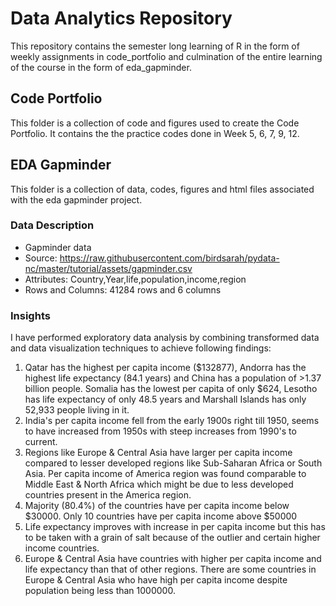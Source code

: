 # Data Analytics Repository
This repository contains the semester long learning of R in the form of weekly assignments in code_portfolio and culmination of the entire learning of the course in the form of eda_gapminder.

## Code Portfolio
This folder is a collection of code and figures used to create the Code Portfolio.
It contains the the practice codes done in Week 5, 6, 7, 9, 12.

## EDA Gapminder
This folder is a collection of data, codes, figures and html files associated with the eda gapminder project.
### Data Description 
- Gapminder data
- Source: https://raw.githubusercontent.com/birdsarah/pydata-nc/master/tutorial/assets/gapminder.csv
- Attributes: Country,Year,life,population,income,region
- Rows and Columns: 41284 rows and 6 columns

### Insights
I have performed exploratory data analysis by combining transformed data and data visualization techniques to achieve following findings:</br>

1. Qatar has the highest per capita income ($132877), Andorra has the highest life expectancy (84.1 years) and China has a population of >1.37 billion people. Somalia has the lowest per capita of only $624, Lesotho has life expectancy of only 48.5 years and Marshall Islands has only 52,933 people living in it. </br>
2. India's  per capita income fell from the early 1900s right till 1950, seems to have increased from 1950s with steep increases from 1990's to current.</br>
3. Regions like Europe & Central Asia have larger per capita income compared to lesser developed regions like Sub-Saharan Africa or South Asia. Per capita income of America region was found comparable to Middle East & North Africa which might be due to less developed countries present in the America region.</br>
4. Majority (80.4%) of the countries have per capita income below $30000. Only 10 countries have per capita income above $50000</br>
5. Life expectancy improves with increase in per capita income but this has to be taken with a grain of salt because of the outlier and certain higher income countries.</br>
6. Europe & Central Asia  have countries with higher per capita income and life expectancy than that of other regions. There are some countries in Europe & Central Asia who have high per capita income despite population being less than 1000000.</br>







